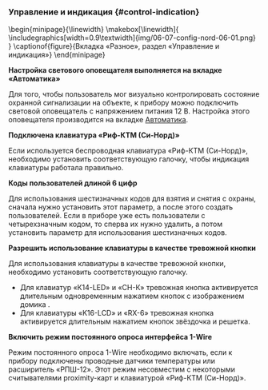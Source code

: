 ### Управление и индикация {#control-indication}


\begin{minipage}{\linewidth}
	\makebox[\linewidth]{
 		\includegraphics[width=0.9\textwidth]{img/06-07-config-nord-06-01.png}
 	}
	\captionof{figure}{Вкладка «Разное», раздел «Управление и индикация»}
\end{minipage}

**Настройка светового оповещателя выполняется на вкладке «Автоматика»**

Для того, чтобы пользователь мог визуально контролировать состояние охранной сигнализации на объекте, к прибору можно подключить световой оповещатель с напряжением питания 12 В. Настройка этого оповещателя производится на вкладке [Автоматика](#config-automation).

**Подключена клавиатура «Риф-КТМ (Си-Норд)»**

Если используется беспроводная клавиатура «Риф-КТМ (Си-Норд)», необходимо установить соответствующую галочку, чтобы индикация клавиатуры работала правильно.

**Коды пользователей длиной 6 цифр**

Для использования шестизначных кодов для взятия и снятия с охраны, сначала нужно установить этот параметр, а после этого создать пользователей. Если в приборе уже есть пользователи с четырехзначным кодом, то сперва их нужно удалить, а потом установить параметр для использования шестизначных кодов.

**Разрешить использование клавиатуры в качестве тревожной кнопки**

Для использования клавиатуры в качестве тревожной кнопки, необходимо установить соответствующую галочку. 

* Для клавиатур «К14-LED» и «СН-К» тревожная кнопка активируется длительным одновременным нажатием кнопок с изображением домика .
* Для клавиатуры «K16-LCD» и «RX-6» тревожная кнопка активируется длительным нажатием кнопок звёздочка и решетка.


**Включить режим постоянного опроса интерфейса 1-Wire**

Режим постоянного опроса 1-Wire необходимо включать, если к прибору подключены проводные датчики температуры или расширитель «РПШ-12».
Этот режим несовместим с некоторыми считывателями proximity-карт и клавиатурой «Риф-КТМ (Си-Норд)».


